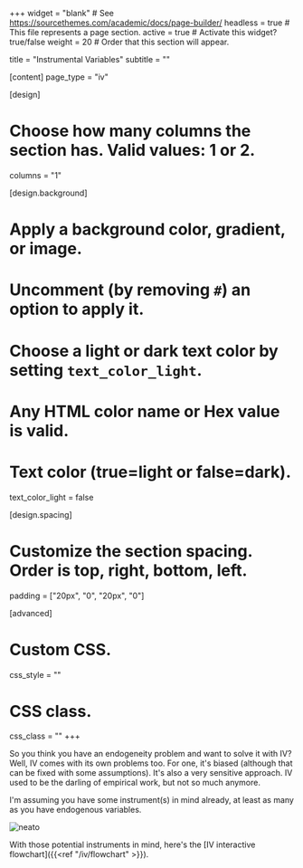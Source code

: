 +++
widget = "blank"  # See https://sourcethemes.com/academic/docs/page-builder/
headless = true  # This file represents a page section.
active = true  # Activate this widget? true/false
weight = 20  # Order that this section will appear.

title = "Instrumental Variables"
subtitle = ""

[content]
  page_type = "iv"

[design]
  # Choose how many columns the section has. Valid values: 1 or 2.
  columns = "1"

[design.background]
  # Apply a background color, gradient, or image.
  #   Uncomment (by removing `#`) an option to apply it.
  #   Choose a light or dark text color by setting `text_color_light`.
  #   Any HTML color name or Hex value is valid.

  # Text color (true=light or false=dark).
  text_color_light = false

[design.spacing]
  # Customize the section spacing. Order is top, right, bottom, left.
  padding = ["20px", "0", "20px", "0"]

[advanced]
 # Custom CSS. 
 css_style = ""
 
 # CSS class.
 css_class = ""
+++

So you think you have an endogeneity problem and want to solve it with IV? Well, IV comes with its own problems too. For one, it's biased (although that can be fixed with some assumptions). It's also a very sensitive approach. IV used to be the darling of empirical work, but not so much anymore. 

I'm assuming you have some instrument(s) in mind already, at least as many as you have endogenous variables. 

<img src="https://media.giphy.com/media/fXtGlVSI2ZB2E1JO0b/giphy.gif#center" alt="neato">

With those potential instruments in mind, here's the [IV interactive flowchart]({{<ref "/iv/flowchart" >}}).

